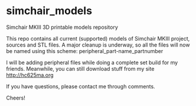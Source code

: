 # simchair_models
Simchair MKIII 3D printable models repository

This repo contains all current (supported) models of Simchair MKIII project, sources and STL files. 
A major cleanup is underway, so all the files will now be named using this scheme:
peripheral_part-name_partnumber

I will be adding peripheral files while doing a complete set build for my friends.
Meanwhile, you can still download stuff from my site http://hc625ma.org

If you have questions, please contact me through comments.

Cheers!

